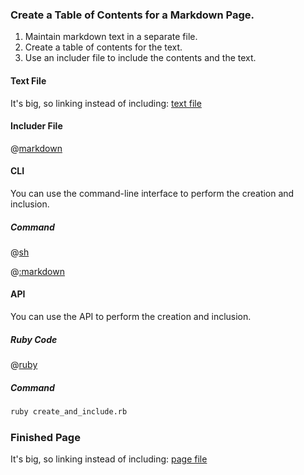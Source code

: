 ### Create a Table of Contents for a Markdown Page.

1.  Maintain markdown text in a separate file.
2.  Create a table of contents for the text.
3.  Use an includer file to include the contents and the text.

#### Text File

It's big, so linking instead of including:  [text file](text.md)

#### Includer File

@[markdown](includer.md)

#### CLI

You can use the command-line interface to perform the creation and inclusion.

##### Command

@[sh](create_and_include.sh)

@[:markdown](../../pristine.md)

#### API

You can use the API to perform the creation and inclusion.

##### Ruby Code

@[ruby](create_and_include.rb)

##### Command

```sh
ruby create_and_include.rb
```

### Finished Page
            
It's big, so linking instead of including:  [page file](page.md)

